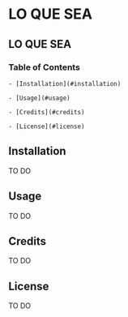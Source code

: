 
  # LO QUE SEA

  ## LO QUE SEA

  ### Table of Contents

  	- [Installation](#installation)

  	- [Usage](#usage)

  	- [Credits](#credits)

  	- [License](#license)

  ## Installation
  TO DO
  ## Usage
  TO DO
  ## Credits
  TO DO 
  ## License
  TO DO
  
